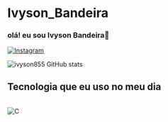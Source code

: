 # Ivyson_Bandeira

### olá! eu sou Ivyson Bandeira👋

[![Instagram](https://img.shields.io/badge/Instagram-E4405F?style=for-the-badge&logo=instagram&logoColor=white)](https://instagram.com/ivysonbandeiraa?igshid=OGQ5ZDc2ODk2ZA==)

![ivyson855 GitHub stats](https://github-readme-stats.vercel.app/api?username=ivyson855&show_icons=true&theme=radical)

## Tecnologia que eu uso no meu dia

<div style ="display: inline_block">
<br/>
<img aling="center" alt="C"
src="https://img.shields.io/badge/C-00599C?style=for-the-badge&logo=c&logoColor=white"/>
</div>

